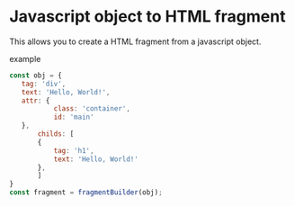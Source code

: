 # Javascript object to HTML fragment

This allows you to create a HTML fragment from a javascript object.

 example
 ```js
 const obj = {
   	tag: 'div',
   	text: 'Hello, World!',
   	attr: {
 	 		class: 'container',
 	 		id: 'main'
  	},
 		childs: [
 		{
 			tag: 'h1',
 			text: 'Hello, World!'
 		},
 		]
 }
 const fragment = fragmentBuilder(obj);
 ```